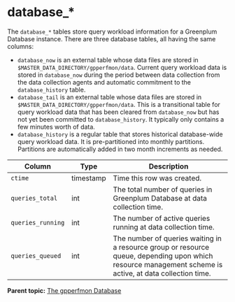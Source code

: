 # database\_\* 

The `database_*` tables store query workload information for a Greenplum Database instance. There are three database tables, all having the same columns:

-   `database_now` is an external table whose data files are stored in `$MASTER_DATA_DIRECTORY/gpperfmon/data`. Current query workload data is stored in `database_now` during the period between data collection from the data collection agents and automatic commitment to the `database_history` table.
-   `database_tail` is an external table whose data files are stored in `$MASTER_DATA_DIRECTORY/gpperfmon/data`. This is a transitional table for query workload data that has been cleared from `database_now` but has not yet been committed to `database_history`. It typically only contains a few minutes worth of data.
-   `database_history` is a regular table that stores historical database-wide query workload data. It is pre-partitioned into monthly partitions. Partitions are automatically added in two month increments as needed.

|Column|Type|Description|
|------|----|-----------|
|`ctime`|timestamp|Time this row was created.|
|`queries_total`|int|The total number of queries in Greenplum Database at data collection time.|
|`queries_running`|int|The number of active queries running at data collection time.|
|`queries_queued`|int|The number of queries waiting in a resource group or resource queue, depending upon which resource management scheme is active, at data collection time.|

**Parent topic:** [The gpperfmon Database](../gpperfmon/dbref.html)

